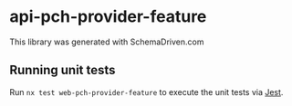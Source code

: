 
# api-pch-provider-feature

This library was generated with SchemaDriven.com

## Running unit tests

Run `nx test web-pch-provider-feature` to execute the unit tests via [Jest](https://jestjs.io).

